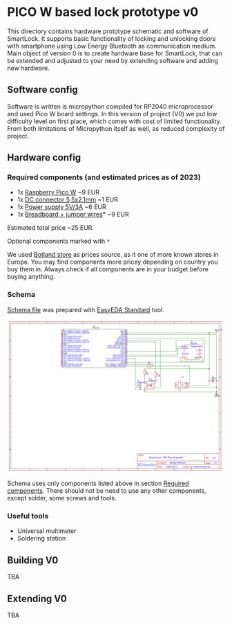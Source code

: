 # PICO W based lock prototype v0

This directory contains hardware prototype schematic and software of SmartLock. It supports basic functionality 
of locking and unlocking doors with smartphone using Low Energy Bluetooth as communication medium. Main object of 
version 0 is to create hardware base for SmartLock, that can be extended and adjusted to your need by extending software
and adding new hardware.

## Software config
Software is written is micropython compiled for RP2040 microprocessor and used Pico W board settings. In this version of 
project (V0) we put low difficulty level on first place, which comes with cost of limited functionality. From both
limitations of Micropython itself as well, as reduced complexity of project.

## Hardware config 

### Required components (and estimated prices as of 2023)
* 1x [Raspberry Pico W](https://botland.store/raspberry-pi-pico-modules-and-kits/21575-raspberry-pi-pico-wh-rp2040-arm-cortex-m0-cyw43439-wifi-with-headers-5056561800196.html) ~9 EUR
* 1x [DC connector 5,5x2,1mm](https://botland.store/protoboard-connector-board-accessories/9419-module-with-dc-55x21mm-socket-led-5904422313296.html) ~1 EUR
* 1x [Power supply 5V/3A](https://botland.store/socket-power-supply/7160-power-supply-5v-3a-dc-55-21mm-5902135147627.html) ~6 EUR
* 1x [Breadboard + jumper wires](https://botland.store/breadoards/1504-set-of-breadboard-830-140-jumper-wires-5904422303556.html)* ~9 EUR

Estimated total price ~25 EUR.

Optional components marked with `*`

We used [Botland store](https://botland.store/)
as prices source, as it one of more known stores in Europe. You may find components more pricey depending on country you buy
them in. Always check if all components are in your budget before buying anything.

### Schema
[Schema file](Schem_SmartLock_PicoW_V0.json) was prepared with [EasyEDA Standard](https://easyeda.com/page/download) tool.

![V0 schema](Schematic_SmartLock_PicoW_V0.svg)

Schema uses only components listed above in section [Required components](#required-components-and-estimated-prices-as-of-2023).
There should not be need to use any other components, except solder, some screws and tools.

### Useful tools
* Universal multimeter
* Soldering station

## Building V0
TBA

## Extending V0
TBA
